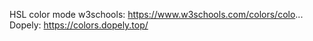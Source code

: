 HSL color mode
w3schools: https://www.w3schools.com/colors/colo...
Dopely: https://colors.dopely.top/